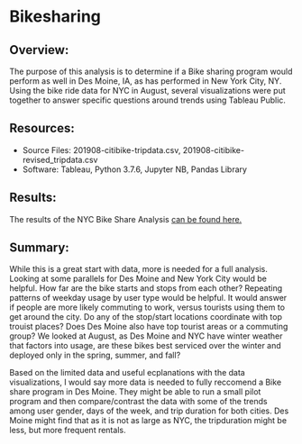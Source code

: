 # Bikesharing

## Overview:

The purpose of this analysis is to determine if a Bike sharing program would perform as well in Des Moine, IA, as has performed in New York City, NY.  Using the bike ride data for NYC in August, several visualizations were put together to answer specific questions around trends using Tableau Public.

## Resources:
- Source Files: 201908-citibike-tripdata.csv, 201908-citibike-revised_tripdata.csv
- Software: Tableau, Python 3.7.6, Jupyter NB, Pandas Library

## Results:

The results of the NYC Bike Share Analysis [can be found here.]((https://public.tableau.com/app/profile/courtney.knittel/viz/bikesharenyc2018/NYCBikeSharingAnalysis?publish=yes)) 

## Summary:

While this is a great start with data, more is needed for a full analysis.  Looking at some parallels for Des Moine and New York City would be helpful.  How far are the bike starts and stops from each other?  Repeating patterns of weekday usage by user type would be helpful.  It would answer if people are more likely commuting to work, versus tourists using them to get around the city.  Do any of the stop/start locations coordinate with top trouist places?  Does Des Moine also have top tourist areas or a commuting group?  We looked at August, as Des Moine and NYC have winter weather that factors into usage, are these bikes best serviced over the winter and deployed only in the spring, summer, and fall?

Based on the limited data and useful ecplanations with the data visualizations, I would say more data is needed to fully reccomend a Bike share program in Des Moine.  They might be able to run a small pilot program and then compare/contrast the data with some of the trends among user gender, days of the week, and trip duration for both cities.  Des Moine might find that as it is not as large as NYC, the tripduration might be less, but more frequent rentals.
